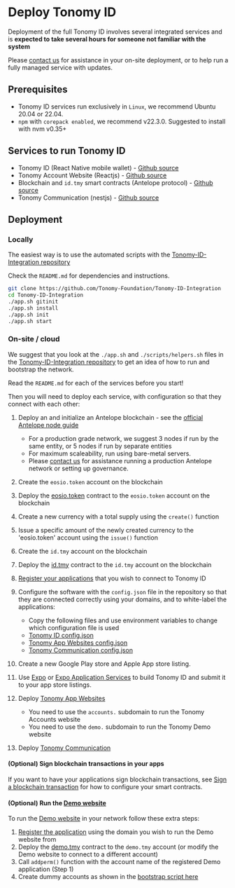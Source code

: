 # Deploy Tonomy ID

Deployment of the full Tonomy ID involves several integrated services and is **expected to take several hours for someone not familiar with the system**

Please <a href="https://tonomy.io/contact" target="_blank">contact us</a> for assistance in your on-site deployment, or to help run a fully managed service with updates.

## Prerequisites

- Tonomy ID services run exclusively in `Linux`, we recommend Ubuntu 20.04 or 22.04.
- `npm` with `corepack enabled`, we recommend v22.3.0. Suggested to install with nvm v0.35+

## Services to run Tonomy ID

- Tonomy ID (React Native mobile wallet) - <a href="https://github.com/Tonomy-Foundation/Tonomy-ID" target="_blank">Github source</a>
- Tonomy Account Website (Reactjs) - <a href="https://github.com/Tonomy-Foundation/Tonomy-App-Websites" target="_blank">Github source</a>
- Blockchain and `id.tmy` smart contracts (Antelope protocol) - <a href="https://github.com/Tonomy-Foundation/Tonomy-Contracts" target="_blank">Github source</a>
- Tonomy Communication (nestjs) - <a href="https://github.com/Tonomy-Foundation/Tonomy-Communication" target="_blank">Github source</a>

## Deployment

### Locally

The easiest way is to use the automated scripts with the <a href="https://github.com/Tonomy-Foundation/Tonomy-ID-Integration" target="_blank">Tonomy-ID-Integration repository</a>

Check the `README.md` for dependencies and instructions.

```bash
git clone https://github.com/Tonomy-Foundation/Tonomy-ID-Integration
cd Tonomy-ID-Integration
./app.sh gitinit
./app.sh install
./app.sh init
./app.sh start
```

### On-site / cloud

We suggest that you look at the `./app.sh` and `./scripts/helpers.sh` files in the <a href="https://github.com/Tonomy-Foundation/Tonomy-ID-Integration" target="_blank">Tonomy-ID-Integration repository</a> to get an idea of how to run and bootstrap the network.

Read the `README.md` for each of the services before you start!

Then you will need to deploy each service, with configuration so that they connect with each other:

1. Deploy an and initialize an Antelope blockchain - see the <a href="https://docs.eosnetwork.com/docs/latest/node-operation/getting-started/" target="_blank">official Antelope node guide</a>

    - For a production grade network, we suggest 3 nodes if run by the same entity, or 5 nodes if run by separate entities
    - For maximum scaleability, run using bare-metal servers.
    - Please <a href="https://tonomy.io/contact" target="_blank">contact us</a> for assistance running a production Antelope network or setting up governance.
2. Create the `eosio.token` account on the blockchain
3. Deploy the <a href="https://github.com/Tonomy-Foundation/Tonomy-Contracts/tree/master/contracts/eosio.token" target="_blank">eosio.token</a> contract to the `eosio.token` account on the blockchain
4. Create a new currency with a total supply using the `create()` function
5. Issue a specific amount of the newly created currency to the 'eosio.token' account using the `issue()` function
6. Create the `id.tmy` account on the blockchain
7. Deploy the <a href="https://github.com/Tonomy-Foundation/Tonomy-Contracts/tree/master/contracts/id.tmy" target="_blank">id.tmy</a> contract to the `id.tmy` account on the blockchain
8. [Register your applications](../../start/register-app) that you wish to connect to Tonomy ID
9. Configure the software with the `config.json` file in the repository so that they are connected correctly using your domains, and to white-label the applications:

    - Copy the following files and use environment variables to change which configuration file is used
    - <a href="https://github.com/Tonomy-Foundation/Tonomy-ID/blob/master/src/config/config.json" target="_blank">Tonomy ID config.json</a>
    - <a href="https://github.com/Tonomy-Foundation/Tonomy-App-Websites/blob/master/src/common/config/config.json" target="_blank">Tonomy App Websites config.json</a>
    - <a href="https://github.com/Tonomy-Foundation/Tonomy-Communication/blob/master/src/config/config.json" target="_blank">Tonomy Communication config.json</a>

10. Create a new Google Play store and Apple App store listing.
11. Use <a href="https://expo.dev" target="_blank">Expo</a> or <a href="https://expo.dev/eas" target="_blank">Expo Application Services</a> to build Tonomy ID and submit it to your app store listings.
12. Deploy <a href="https://github.com/Tonomy-Foundation/Tonomy-App-Websites" target="_blank">Tonomy App Websites</a>

    - You need to use the `accounts.` subdomain to run the Tonomy Accounts website
    - You need to use the `demo.` subdomain to run the Tonomy Demo website

13. Deploy <a href="https://github.com/Tonomy-Foundation/Tonomy-Communication" target="_blank">Tonomy Communication</a>

#### (Optional) Sign blockchain transactions in your apps

If you want to have your applications sign blockchain transactions, see [Sign a blockchain transaction](../../start/usage/#sign-a-blockchain-transaction) for how to configure your smart contracts.

#### (Optional) Run the [Demo website](../../examples/#tonomy-demo-integration-application)

To run the [Demo website](../../examples/#tonomy-demo-integration-application) in your network follow these extra steps:

1. [Register the application](../../start/register-app) using the domain you wish to run the Demo website from
2. Deploy the <a href="https://github.com/Tonomy-Foundation/Tonomy-Contracts/tree/master/contracts/demo.tmy" target="_blank">demo.tmy</a> contract to the `demo.tmy` account (or modify the Demo website to connect to a different account)
3. Call `addperm()` function with the account name of the registered Demo application (Step 1)
4. Create dummy accounts as shown in the <a href="https://github.com/Tonomy-Foundation/Tonomy-ID-SDK/blob/9061250ffceeddbbbf183a6ea03dfe7d5e1685c0/src/cli/bootstrap/bootstrap.ts#L88" target="_blank">bootstrap script here</a>
